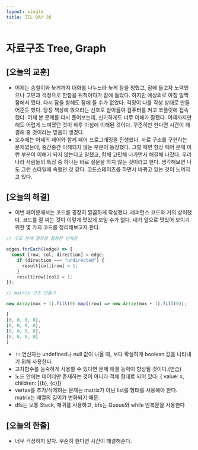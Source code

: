 ```yaml
---
layout: single
title: TIL DAY 38
---
```

# 자료구조 Tree, Graph

## [오늘의 교훈]

- 어제는 승철이와 늦게까지 대화를 나누느라 늦게 잠을 청했고, 잠에 들고자 노력했으나 고민과 걱정으로 한참을 뒤척이다가 잠에 들었다. 하지만 예상외로 아침 일찍 잠에서 깼다. 다시 잠을 청해도 잠에 들 수가 없었다. 걱정이 나를 각성 상태로 만들어준듯 했다. 당장 책상에 앉으라는 신호로 받아들여 컴퓨터를 켜고 코플릿에 접속했다. 어제 본 문제를 다시 풀어보는데, 신기하게도 너무 이해가 잘됐다. 어제까지만 해도 어렵게 느껴졌던 것이 하루 아침에 이해된 것이다. 꾸준히만 한다면 시간이 해결해 줄 것이라는 믿음이 생겼다.
- 오후에는 어제의 페어와 함께 페어 프로그래밍을 진행했다. 자료 구조를 구현하는 문제였는데, 중간중간 이해되지 않는 부분이 등장했다. 그럴 때면 항상 페어 분께 이런 부분이 이해가 되지 않는다고 말했고, 함께 고민해 나가면서 해결해 나갔다. 우리나라 사람들의 특징 중 하나는 바로 질문을 하지 않는 것이라고 한다. 생각해보면 나도 그런 스타일에 속했던 것 같다. 코드스테이츠를 하면서 바뀌고 있는 것이 느껴지고 있다.

## [오늘의 해결]

- 이번 페어분께서는 코드를 굉장히 깔끔하게 작성했다. 레퍼런스 코드와 거의 상이했다. 코드를 잘 짜는 것이 이렇게 멋있게 보일 수가 없다. 내가 앞으로 멋있어 보이기 위한 몇 가지 코드를 정리해보고자 한다.

```jsx
// 구조 분해 할당을 활용한 반복문

edges.forEach((edge) => {
  const [row, col, direction] = edge; 
    if (direction === "undirected") {
      result[col][row] = 1;
    }
    result[row][col] = 1;
});
```

```jsx
// matrix 구조 만들기

new Array(max + 1).fill(0).map((row) => new Array(max + 1).fill(0));

[
[0, 0, 0, 0],
[0, 0, 0, 0],
[0, 0, 0, 0],
[0, 0, 0, 0]
]
```

- `!!` 연산자는 undefined나 null 값이 나올 때, 보다 확실하게 boolean 값을 나타내기 위해 사용한다.
- 고차함수를 능숙하게 사용할 수 있다면 문제 해결 능력이 향상될 것이다.(연습)
- 노드 안에는 데이터만 존재하는 것이 아니라 객체 형태로 되어 있다. { value: x, children: [{b}, {c}]}
- vertax를 추가/삭제하는 문제는 matrix가 아닌 list를 형태를 사용해야 한다. matrix는 배열의 길이가 변화되기 때문.
- dfs는 보통 Stack, 재귀를 사용하고, bfs는 Queue와 while 반복문을 사용한다

## [오늘의 한줄]

- 너무 걱정하지 말자. 꾸준히 한다면 시간이 해결해준다.
